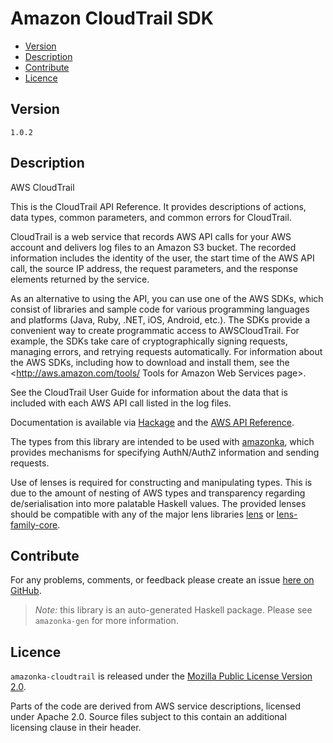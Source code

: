 # Amazon CloudTrail SDK

* [Version](#version)
* [Description](#description)
* [Contribute](#contribute)
* [Licence](#licence)


## Version

`1.0.2`


## Description

AWS CloudTrail

This is the CloudTrail API Reference. It provides descriptions of
actions, data types, common parameters, and common errors for
CloudTrail.

CloudTrail is a web service that records AWS API calls for your AWS
account and delivers log files to an Amazon S3 bucket. The recorded
information includes the identity of the user, the start time of the AWS
API call, the source IP address, the request parameters, and the
response elements returned by the service.

As an alternative to using the API, you can use one of the AWS SDKs,
which consist of libraries and sample code for various programming
languages and platforms (Java, Ruby, .NET, iOS, Android, etc.). The SDKs
provide a convenient way to create programmatic access to AWSCloudTrail.
For example, the SDKs take care of cryptographically signing requests,
managing errors, and retrying requests automatically. For information
about the AWS SDKs, including how to download and install them, see the
<http://aws.amazon.com/tools/ Tools for Amazon Web Services page>.

See the CloudTrail User Guide for information about the data that is
included with each AWS API call listed in the log files.

Documentation is available via [Hackage](http://hackage.haskell.org/package/amazonka-cloudtrail)
and the [AWS API Reference](http://docs.aws.amazon.com/awscloudtrail/latest/APIReference/Welcome.html).

The types from this library are intended to be used with [amazonka](http://hackage.haskell.org/package/amazonka),
which provides mechanisms for specifying AuthN/AuthZ information and sending requests.

Use of lenses is required for constructing and manipulating types.
This is due to the amount of nesting of AWS types and transparency regarding
de/serialisation into more palatable Haskell values.
The provided lenses should be compatible with any of the major lens libraries
[lens](http://hackage.haskell.org/package/lens) or [lens-family-core](http://hackage.haskell.org/package/lens-family-core).

## Contribute

For any problems, comments, or feedback please create an issue [here on GitHub](https://github.com/brendanhay/amazonka/issues).

> _Note:_ this library is an auto-generated Haskell package. Please see `amazonka-gen` for more information.


## Licence

`amazonka-cloudtrail` is released under the [Mozilla Public License Version 2.0](http://www.mozilla.org/MPL/).

Parts of the code are derived from AWS service descriptions, licensed under Apache 2.0.
Source files subject to this contain an additional licensing clause in their header.
